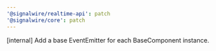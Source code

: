 ```yaml
---
'@signalwire/realtime-api': patch
'@signalwire/core': patch
---
```


[internal] Add a base EventEmitter for each BaseComponent instance.
